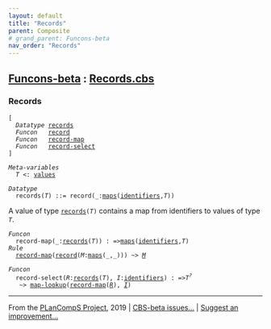```yaml
---
layout: default
title: "Records"
parent: Composite
# grand_parent: Funcons-beta
nav_order: "Records"
---
```


[Funcons-beta] : [Records.cbs]
-----------------------------

### Records

<div class="highlighter-rouge"><pre class="highlight"><code>[
  <i class="keyword">Datatype</i> <span class="name"><a href="#Name_records">records</a></span>
  <i class="keyword">Funcon</i>   <span class="name"><a href="#Name_record">record</a></span>
  <i class="keyword">Funcon</i>   <span class="name"><a href="#Name_record-map">record-map</a></span>
  <i class="keyword">Funcon</i>   <span class="name"><a href="#Name_record-select">record-select</a></span>
]</code></pre></div>



<div class="highlighter-rouge"><pre class="highlight"><code><i class="keyword">Meta-variables</i>
  <span id="PartVariable_T"><i class="var">T</i></span> <: <span class="name"><a href="../../Value-Types/index.html#Name_values">values</a></span></code></pre></div>



<div class="highlighter-rouge"><pre class="highlight"><code><i class="keyword">Datatype</i>
  <span class="name"><span id="Name_records">records</span></span>(<span id="Variable44_T"><i class="var">T</i></span>) ::= <span id="Name_record">record</span>(_:<span class="name"><a href="../Maps/index.html#Name_maps">maps</a></span>(<span class="name"><a href="../../../Computations/Normal/Binding/index.html#Name_identifiers">identifiers</a></span>,<span id="Variable63_T"><i class="var">T</i></span>))</code></pre></div>


  A value of type <code><span class="name"><a href="#Name_records">records</a></span>(<i class="var">T</i>)</code> contains a map from identifiers to values of
  type <code><i class="var">T</i></code>.

<div class="highlighter-rouge"><pre class="highlight"><code><i class="keyword">Funcon</i>
  <span class="name"><span id="Name_record-map">record-map</span></span>(_:<span class="name"><a href="#Name_records">records</a></span>(<span id="Variable134_T"><i class="var">T</i></span>)) : =><span class="name"><a href="../Maps/index.html#Name_maps">maps</a></span>(<span class="name"><a href="../../../Computations/Normal/Binding/index.html#Name_identifiers">identifiers</a></span>,<span id="Variable157_T"><i class="var">T</i></span>)
<i class="keyword">Rule</i>
  <span class="name"><a href="#Name_record-map">record-map</a></span>(<span class="name"><a href="#Name_record">record</a></span>(<span id="Variable174_M"><i class="var">M</i></span>:<span class="name"><a href="../Maps/index.html#Name_maps">maps</a></span>(_,_))) ~> <a href="#Variable174_M"><i class="var">M</i></a></code></pre></div>



<div class="highlighter-rouge"><pre class="highlight"><code><i class="keyword">Funcon</i>
  <span class="name"><span id="Name_record-select">record-select</span></span>(<span id="Variable217_R"><i class="var">R</i></span>:<span class="name"><a href="#Name_records">records</a></span>(<span id="Variable222_T"><i class="var">T</i></span>), <span id="Variable236_I"><i class="var">I</i></span>:<span class="name"><a href="../../../Computations/Normal/Binding/index.html#Name_identifiers">identifiers</a></span>) : =><span id="Variable253_T?"><i class="var">T<sup class="sup">?</sup></i></span>
   ~> <span class="name"><a href="../Maps/index.html#Name_map-lookup">map-lookup</a></span>(<span class="name"><a href="#Name_record-map">record-map</a></span>(<a href="#Variable217_R"><i class="var">R</i></a>), <a href="#Variable236_I"><i class="var">I</i></a>)</code></pre></div>

  

____

From the [PLanCompS Project], 2019 | [CBS-beta issues...] | [Suggest an improvement...]

[Records.cbs]: Records.cbs 
  "CBS SOURCE FILE"
[Funcons-beta]: /CBS-beta/docs/Funcons-beta
 "FUNCONS-BETA"
[Unstable-Funcons-beta]: /CBS-beta/docs/Unstable-Funcons-beta
  "UNSTABLE-FUNCONS-BETA"
[Languages-beta]: /CBS-beta/docs/Languages-beta
  "LANGUAGES-BETA"
[Unstable-Languages-beta]: /CBS-beta/docs/Unstable-Languages-beta
  "UNSTABLE-LANGUAGES-BETA"
[CBS-beta]:  "CBS-BETA"
[PLanCompS Project]: http://plancomps.org
  "PROGRAMMING LANGUAGE COMPONENTS AND SPECIFICATIONS PROJECT HOME PAGE"
[CBS-beta issues...]: https://github.com/plancomps/plancomps.github.io/issues
  "CBS-BETA ISSUE REPORTS ON GITHUB"
[Suggest an improvement...]: mailto:plancomps@gmail.com?Subject=CBS-beta%20-%20comment&Body=Re%3A%20CBS-beta%20specification%20at%20Values/Composite/Records/Records.cbs%0A%0AComment/Query/Issue/Suggestion%3A%0A%0A%0ASignature%3A%0A 
  "GENERATE AN EMAIL TEMPLATE"
